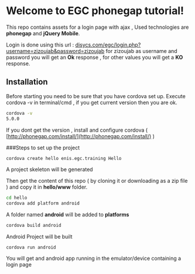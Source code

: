 Welcome to EGC phonegap tutorial!
===================


This repo contains assets for a login page with ajax , Used technologies are  **phonegap** and **jQuery Mobile**. 

Login is done using this url : [disycs.com/egc/login.php?username=zizoujab&password=zizoujab](disycs.com/egc/login.php?username=zizoujab&password=zizoujab) 
for zizoujab as username and password you will get an **Ok** response , for other values you will get a **KO** response. 

Installation
-------------
Before starting you need to be sure that you have cordova set up. 
Execute cordova -v in terminal/cmd , if you get current version then you are ok.
```sh
cordova -v 
5.0.0
```

If you dont get the version , install and configure cordova ( [http://phonegap.com/install/](http://phonegap.com/install/) ) 

###Steps to set up the project

```sh
cordova create hello enis.egc.training Hello
``` 
A project skeleton will be generated

Then get the content of this repo ( by cloning it or downloading as a zip file ) and copy it in  **hello/www** folder.

```sh
cd hello
cordova add platform android 
```
A folder named **android** will be added to **platforms**
```sh
cordova build android
```
Android Project will be built 
```
cordova run android
```

You will get and android app running in the emulator/device containing a login page 

